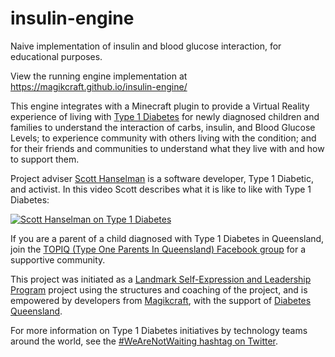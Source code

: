 # insulin-engine
Naive implementation of insulin and blood glucose interaction, for educational purposes.

View the running engine implementation at https://magikcraft.github.io/insulin-engine/

This engine integrates with a Minecraft plugin to provide a Virtual Reality experience of living with [Type 1 Diabetes](https://www.diabetesaustralia.com.au/type-1-diabetes) for newly diagnosed children and families to understand the interaction of carbs, insulin, and Blood Glucose Levels; to experience community with others living with the condition; and for their friends and communities to understand what they live with and how to support them.

Project adviser [Scott Hanselman](http://www.hanselman.com/) is a software developer, Type 1 Diabetic, and activist. In this video Scott describes what it is like to like with Type 1 Diabetes:

[![Scott Hanselman on Type 1 Diabetes](https://img.youtube.com/vi/jsxFbDIvQRw/0.jpg)](https://www.youtube.com/watch?v=jsxFbDIvQRw)

If you are a parent of a child diagnosed with Type 1 Diabetes in Queensland, join the [TOPIQ (Type One Parents In Queensland) Facebook group](https://www.facebook.com/groups/TOPIQ/) for a supportive community.

This project was initiated as a [Landmark Self-Expression and Leadership Program](http://www.landmarkworldwide.com/advanced-programs/self-expression-and-leadership-program) project using the structures and coaching of the project, and is empowered by developers from [Magikcraft](http://www.magikcraft.io), with the support of [Diabetes Queensland](http://www.diabetesqld.org.au/).

For more information on Type 1 Diabetes initiatives by technology teams around the world, see the [#WeAreNotWaiting hashtag on Twitter](https://twitter.com/search?q=%23WeAreNotWaiting&src=typd).
